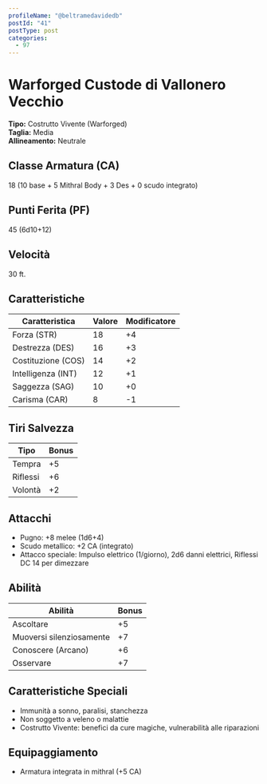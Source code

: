 ```yaml
---
profileName: "@beltramedavidedb"
postId: "41"
postType: post
categories:
  - 97
---
```

# Warforged Custode di Vallonero Vecchio

**Tipo:** Costrutto Vivente (Warforged)  
**Taglia:** Media  
**Allineamento:** Neutrale  

## Classe Armatura (CA)
18 (10 base + 5 Mithral Body + 3 Des + 0 scudo integrato)

## Punti Ferita (PF)
45 (6d10+12)

## Velocità
30 ft.

## Caratteristiche
| Caratteristica | Valore | Modificatore |
|----------------|--------|--------------|
| Forza (STR)    | 18     | +4           |
| Destrezza (DES)| 16     | +3           |
| Costituzione (COS) | 14  | +2           |
| Intelligenza (INT) | 12  | +1           |
| Saggezza (SAG) | 10     | +0           |
| Carisma (CAR)  | 8      | -1           |

## Tiri Salvezza
| Tipo     | Bonus |
|----------|-------|
| Tempra   | +5    |
| Riflessi | +6    |
| Volontà  | +2    |

## Attacchi
- Pugno: +8 melee (1d6+4)  
- Scudo metallico: +2 CA (integrato)  
- Attacco speciale: Impulso elettrico (1/giorno), 2d6 danni elettrici, Riflessi DC 14 per dimezzare

## Abilità
| Abilità               | Bonus |
|-----------------------|-------|
| Ascoltare             | +5    |
| Muoversi silenziosamente | +7 |
| Conoscere (Arcano)    | +6    |
| Osservare             | +7    |

## Caratteristiche Speciali
- Immunità a sonno, paralisi, stanchezza  
- Non soggetto a veleno o malattie  
- Costrutto Vivente: benefici da cure magiche, vulnerabilità alle riparazioni

## Equipaggiamento
- Armatura integrata in mithral (+5 CA)